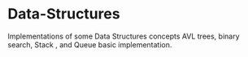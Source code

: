 # Data-Structures
Implementations of some Data Structures concepts
AVL trees, binary search, Stack , and Queue basic implementation.

